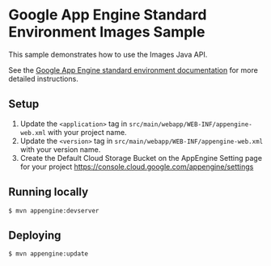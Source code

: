 # Google App Engine Standard Environment Images Sample

This sample demonstrates how to use the Images Java API.

See the [Google App Engine standard environment documentation][ae-docs] for more
detailed instructions.

[ae-docs]: https://cloud.google.com/appengine/docs/java/

## Setup
1. Update the `<application>` tag in `src/main/webapp/WEB-INF/appengine-web.xml`
   with your project name.
1. Update the `<version>` tag in `src/main/webapp/WEB-INF/appengine-web.xml`
   with your version name.
1. Create the Default Cloud Storage Bucket on the AppEngine Setting page for your project
   https://console.cloud.google.com/appengine/settings

## Running locally
    $ mvn appengine:devserver

## Deploying
    $ mvn appengine:update
